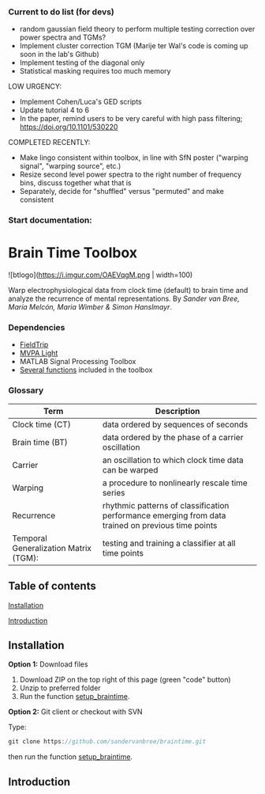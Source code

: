 ### Current to do list (for devs)
- random gaussian field theory to perform multiple testing correction over power spectra and TGMs?
- Implement cluster correction TGM (Marije ter Wal's code is coming up soon in the lab's Github)
- Implement testing of the diagonal only
- Statistical masking requires too much memory


LOW URGENCY:
- Implement Cohen/Luca's GED scripts
- Update tutorial 4 to 6
- In the paper, remind users to be very careful with high pass filtering; https://doi.org/10.1101/530220

COMPLETED RECENTLY: 
- Make lingo consistent within toolbox, in line with SfN poster ("warping signal", "warping source", etc.)
- Resize second level power spectra to the right number of frequency bins, discuss together what that is
- Separately, decide for "shuffled" versus "permuted" and make consistent

### Start documentation:


# Brain Time Toolbox

![btlogo](https://i.imgur.com/OAEVqgM.png | width=100)

Warp electrophysiological data from clock time (default) to brain time and analyze the recurrence of mental representations. By *Sander van Bree, María Melcón, Maria Wimber & Simon Hanslmayr*.

### Dependencies
- [FieldTrip](http://www.fieldtriptoolbox.org/download/)
- [MVPA Light](https://github.com/treder/MVPA-Light)
- MATLAB Signal Processing Toolbox
- [Several functions](dependencies) included in the toolbox

### Glossary
| Term | Description |
| --- | --- |
| Clock time (CT) | data ordered by sequences of seconds |
| Brain time (BT) | data ordered by the phase of a carrier oscillation |
| Carrier | an oscillation to which clock time data can be warped |
| Warping | a procedure to nonlinearly rescale time series |
| Recurrence | rhythmic patterns of classification performance emerging from data trained on previous time points |
| Temporal Generalization Matrix (TGM): | testing and training a classifier at all time points |

## Table of contents
[Installation](#installation)

[Introduction](#introduction)

## Installation
**Option 1:** Download files

1. Download ZIP on the top right of this page (green "code" button)
2. Unzip to preferred folder
3. Run the function [setup_braintime](setup).

**Option 2:** Git client or checkout with SVN

Type:
```java
git clone https://github.com/sandervanbree/braintime.git
```
then run the function [setup_braintime](setup).

## Introduction
